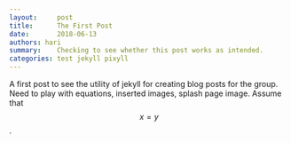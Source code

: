 ```yaml
---
layout:     post
title:      The First Post
date:       2018-06-13
authors: hari
summary:    Checking to see whether this post works as intended.
categories: test jekyll pixyll
---
```

A first post to see the utility of jekyll for creating blog posts for the group. Need to play with equations, inserted images, splash page image. Assume that $$x=y$$.
